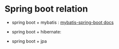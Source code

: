 # Spring boot relation

- spring boot + mybatis  :  [mybatis-spring-boot docs](http://www.mybatis.org/spring-boot-starter/)


- spring boot + hibernate:
- spring boot + jpa